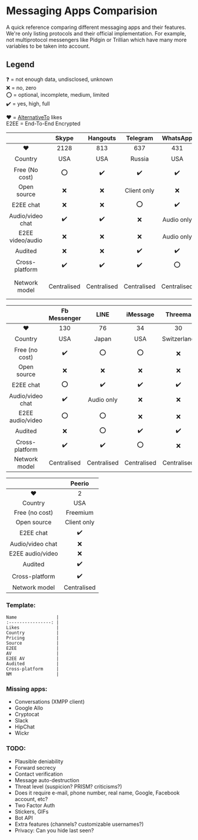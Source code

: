 # Messaging Apps Comparision
A quick reference comparing different messaging apps and their features.
We're only listing protocols and their official implementation. For example, not multiprotocol messengers like Pidgin or Trillian which have many more variables to be taken into account.

## Legend
:question: = not enough data, undisclosed, unknown  
:x: = no, zero  
:o: = optional, incomplete, medium, limited  
:heavy_check_mark: = yes, high, full

:heart: = [AlternativeTo](https://alternativeto.net/) likes  
E2EE = End-To-End Encrypted

|                  | Skype              | Hangouts           | Telegram           | WhatsApp           | Viber              | Tox                | Signal             |  
| :--------------: | :----------------: | :----------------: | :----------------: | :----------------: | :----------------: | :----------------: | :----------------: |  
| :heart:          | 2128               | 813                | 637                | 431                | 246                | 214                | 155                |  
| Country          | USA                | USA                | Russia             | USA                | Japan              | :question:         | USA                |
| Free (No cost)   | :o:                | :heavy_check_mark: | :heavy_check_mark: | :heavy_check_mark: | :o:                | :heavy_check_mark: | :heavy_check_mark: |
| Open source      | :x:                | :x:                | Client only        | :x:                | :x:                | :heavy_check_mark: | :heavy_check_mark: |  
| E2EE chat        | :x:                | :x:                | :o:                | :heavy_check_mark: | :heavy_check_mark: | :heavy_check_mark: | :heavy_check_mark: |  
| Audio/video chat | :heavy_check_mark: | :heavy_check_mark: | :x:                | Audio only         | Audio only         | :heavy_check_mark: | Audio only         |  
| E2EE video/audio | :x:                | :x:                | :x:                | Audio only         | :x:                | :heavy_check_mark: | Audio only         |  
| Audited          | :x:                | :x:                | :heavy_check_mark: | :heavy_check_mark: | :heavy_check_mark: | :x:                | :heavy_check_mark: |  
| Cross-platform   | :heavy_check_mark: | :heavy_check_mark: | :heavy_check_mark: | :o:                | :heavy_check_mark: | :heavy_check_mark: | :o:                |  
| Network model    | Centralised        | Centralised        | Centralised        | Centralised        | Centralised        | Peer-to-peer       | Centralised        |  

|                  | Fb Messenger       | LINE               | iMessage           | Threema            | Wire               | Vector             |
| :--------------: | :----------------: | :----------------: | :----------------: | :----------------: | :----------------: | :----------------: |
| :heart:          | 130                | 76                 | 34                 | 30                 | 22                 | 17                 |
| Country          | USA                | Japan              | USA                | Switzerland        | Switzerland        | :question:         |
| Free (no cost)   | :heavy_check_mark: | :o:                | :o:                | :x:                | :heavy_check_mark: | :heavy_check_mark: |
| Open source      | :x:                | :x:                | :x:                | :x:                | :heavy_check_mark: | :heavy_check_mark: |
| E2EE chat        | :o:                | :heavy_check_mark: | :heavy_check_mark: | :heavy_check_mark: | :heavy_check_mark: | :heavy_check_mark: |
| Audio/video chat | :heavy_check_mark: | Audio only         | :x:                | :x:                | :heavy_check_mark: | :heavy_check_mark: |
| E2EE audio/video | :o:                | :o:                | :x:                | :x:                | :heavy_check_mark: | :heavy_check_mark: |
| Audited          | :x:                | :o:                | :heavy_check_mark: | :heavy_check_mark: | :o:                | :x:                |
| Cross-platform   | :heavy_check_mark: | :heavy_check_mark: | :o:                | :x:                | :heavy_check_mark: | :heavy_check_mark: |
| Network model    | Centralised        | Centralised        | Centralised        | Centralised        | Centralised        | Federated          |

|                  | Peerio             |
| :--------------: | :----------------: |
| :heart:          | 2                  |
| Country          | USA                |
| Free (no cost)   | Freemium           |
| Open source      | Client only        |
| E2EE chat        | :heavy_check_mark: |
| Audio/video chat | :x:                |
| E2EE audio/video | :x:                |
| Audited          | :heavy_check_mark: |
| Cross-platform   | :heavy_check_mark: |
| Network model    | Centralised        |

### Template:
```
Name               |
:----------------: |
Likes              |
Country            |
Pricing            |
Source             |
E2EE               |
AV                 |
E2EE AV            |
Audited            |
Cross-platform     |
NM                 |
```

### Missing apps:
- Conversations (XMPP client)
- Google Allo
- Cryptocat
- Slack
- HipChat
- Wickr

### TODO:
- Plausible deniability
- Forward secrecy
- Contact verification
- Message auto-destruction
- Threat level (suspicion? PRISM? criticisms?)
- Does it require e-mail, phone number, real name, Google, Facebook account, etc?
- Two Factor Auth
- Stickers, GIFs
- Bot API
- Extra features (channels? customizable usernames?)
- Privacy: Can you hide last seen?
